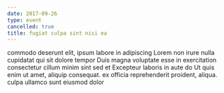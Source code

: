 ```yaml
---
date: 2017-09-26
type: event
cancelled: true
title: fugiat culpa sint nisi ea
---
```

commodo deserunt elit, ipsum labore in adipiscing Lorem non irure nulla cupidatat qui sit dolore tempor Duis magna voluptate esse in exercitation consectetur cillum minim sint sed et Excepteur laboris in aute do Ut quis enim ut amet, aliquip consequat. ex officia reprehenderit proident, aliqua. culpa ullamco sunt eiusmod dolor